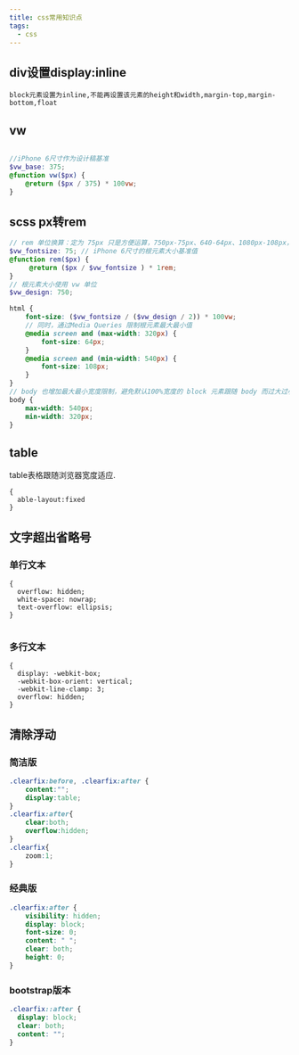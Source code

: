 ```yaml
---
title: css常用知识点
tags: 
  - css
---
```


## div设置display:inline
```
block元素设置为inline,不能再设置该元素的height和width,margin-top,margin-bottom,float
```
## vw
```scss

//iPhone 6尺寸作为设计稿基准
$vw_base: 375; 
@function vw($px) {
    @return ($px / 375) * 100vw;
}
```

## scss px转rem

```scss
// rem 单位换算：定为 75px 只是方便运算，750px-75px、640-64px、1080px-108px，如此类推
$vw_fontsize: 75; // iPhone 6尺寸的根元素大小基准值
@function rem($px) {
     @return ($px / $vw_fontsize ) * 1rem;
}
// 根元素大小使用 vw 单位
$vw_design: 750;

html {
    font-size: ($vw_fontsize / ($vw_design / 2)) * 100vw; 
    // 同时，通过Media Queries 限制根元素最大最小值
    @media screen and (max-width: 320px) {
        font-size: 64px;
    }
    @media screen and (min-width: 540px) {
        font-size: 108px;
    }
}
// body 也增加最大最小宽度限制，避免默认100%宽度的 block 元素跟随 body 而过大过小
body {
    max-width: 540px;
    min-width: 320px;
}
```
## table
table表格跟随浏览器宽度适应.
```
{
  able-layout:fixed
}

```

## 文字超出省略号
### 单行文本
```
{
  overflow: hidden;
  white-space: nowrap;
  text-overflow: ellipsis;
}
  
```
### 多行文本
```
{
  display: -webkit-box;
  -webkit-box-orient: vertical;
  -webkit-line-clamp: 3;
  overflow: hidden;
}
```

## 清除浮动
### 简洁版
```css
.clearfix:before, .clearfix:after {
	content:"";
	display:table;
}
.clearfix:after{
	clear:both;
	overflow:hidden;
}
.clearfix{
    zoom:1;
}
```
### 经典版
```css
.clearfix:after {
    visibility: hidden;
    display: block;
    font-size: 0;
    content: " ";
    clear: both;
    height: 0;
}
```

### bootstrap版本
```css
.clearfix::after {
  display: block;
  clear: both;
  content: "";
}
```